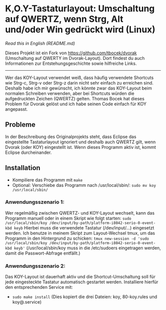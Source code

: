 # K,O.Y-Tastaturlayout: Umschaltung auf QWERTZ, wenn Strg, Alt und/oder Win gedrückt wird (Linux)

*Read this in English (README.md)*

Dieses Projekt ist ein Fork von https://github.com/tbocek/dvorak (Umschaltung auf QWERTY im Dvorak-Layout). Dort findest du auch Informationen zur Entstehungsgeschichte sowie hilfreiche Links.

---

Wer das KOY-Layout verwendet weiß, dass häufig verwendete Shortcuts wie Strg-c, Strg-v oder Strg-z darin nicht sehr einfach zu erreichen sind. Deshalb habe ich mir gewünscht, ich könnte zwar das KOY-Layout beim normalen Schreiben verwenden, aber bei Shortcuts würden die aufgedruckten Zeichen (QWERTZ) gelten. Thomas Bocek hat dieses Problem für Dvorak gelöst und ich habe seinen Code einfach für KOY angepasst.

## Probleme

In der Beschreibung des Originalprojekts steht, dass Eclipse das eingestellte Tastaturlayout ignoriert und deshalb auch QWERTZ gilt, wenn Dvorak (oder KOY) eingestellt ist. Wenn dieses Programm aktiv ist, kommt Eclipse durcheinander.

## Installation

 * Kompiliere das Programm mit ```make```
 * Optional: Verschiebe das Programm nach /usr/local/sbin/: ```sudo mv koy /usr/local/sbin/```
 
### Anwendungsszenario 1:

Wer regelmäßig zwischen QWERTZ- und KOY-Layout wechselt, kann das Programm manuell oder in einem Skript wie folgt starten:
```sudo /usr/local/sbin/koy /dev/input/by-path/platform-i8042-serio-0-event-kbd keyb```
Hierbei muss die verwendete Tastatur (/dev/input/...) eingesetzt werden.
Ich benutze in meinem Skript zum Layout-Wechsel tmux, um das Programm in den Hintergrund zu schicken:
```tmux new-session -d 'sudo /usr/local/sbin/koy /dev/input/by-path/platform-i8042-serio-0-event-kbd keyb'```
(/usr/local/sbin/koy muss in die /etc/sudoers eingetragen werden, damit die Passwort-Abfrage entfällt.)

### Anwendungsszenario 2:

Das KOY-Layout ist dauerhaft aktiv und die Shortcut-Umschaltung soll für jede eingesteckte Tastatur automatisch gestartet werden. Installiere hierfür den entsprechenden Service mit:
 * ```sudo make install```
(Dies kopiert die drei Dateien: koy, 80-koy.rules und koy@.service)
